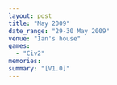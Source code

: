 ```yaml
---
layout: post
title: "May 2009"
date_range: "29-30 May 2009"
venue: "Ian's house"
games:
  - "Civ2"
memories:
summary: "[V1.0]"
---
```

